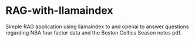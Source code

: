 # RAG-with-llamaindex
Simple RAG application using llamaindex to and openai to answer questions regarding NBA four factor data and the Boston Celtics Season notes pdf.
